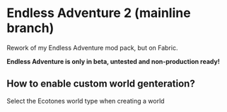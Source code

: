 # Endless Adventure 2 (mainline branch)
Rework of my Endless Adventure mod pack, but on Fabric.

**Endless Adventure is only in beta, untested and non-production ready!**
## How to enable custom world genteration?
Select the Ecotones world type when creating a world
